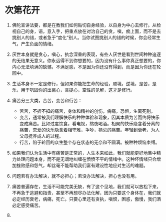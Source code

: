 # 次第花开

1. 佛陀宣讲法要，都是在教我们如何贴切自身经验，以自身为中心去修行。从检视自己的身，语，意入手，把重点放在对治自己的贪，嗔，痴上面，而不是去挑别人的错，或者急于“度化”别人。当你试图挑别人的错的时候，你会经常生气，产生负面的情绪。
2. 厌世本身就是贪心，嗔心，执念深重的表现，有些人厌世是看到世间种种追逐的无结果无意义。你永远得不到你想要的，因为没有什么事你真正想要的，你内心无法填满的缺憾，不满足感，不是因为你还没有得到，而是因为你还在轮回中。
3. 生活本身不一定是修行，但如果你能把生命的经验，顺境，逆境，是苦，是乐，用于巩固你的出离心，菩提心，空性的见解，这才是修行。
4. 痛苦分三大类，苦苦，变苦和行苦：
    - 苦苦，不折不扣的痛苦，身体和精神的创伤，病痛，恐惧，生离死别。
    - 变苦，通常被我们理解快乐的种种体验和现象，因其本质为苦而终将快乐变成痛苦。比如过度饮食，看电视，熬夜喝酒。相聚的快乐隐含着分离的痛苦，恋爱的快乐隐含着相守难，争吵，猜忌的痛苦。年轻到衰老，为人父母抚养成人的过程。
    - 行苦，陷于轮回的众生整个存在状态的无奈和不圆满。被种种烦恼束缚。

5. 如果我们认为生活中有痛苦是正常的，人生本来如此，我们就能更好地集中精力处理问题本身，而不是无谓地纠缠在愤愤不平的情绪中。这种坏情绪只会增加挫败感和怨气，却丝毫不能帮助我们富有建设性地应对生活的难题。
6. 问题若有办法解决，就不必担心；若没办法解决，担心也没有用。
7. 痛苦普遍存在，生活不可能完美无缺，有了这个见地，我们就可以放松下来，不再急于逃避和指责，甚至不再想尽办法化解，因为只要这个身体在，我们就必定经历衰老，病痛，死亡。只要心里还有贪执，嗔恨，困惑，傲慢，我们酒必定感受痛苦。
8. 

